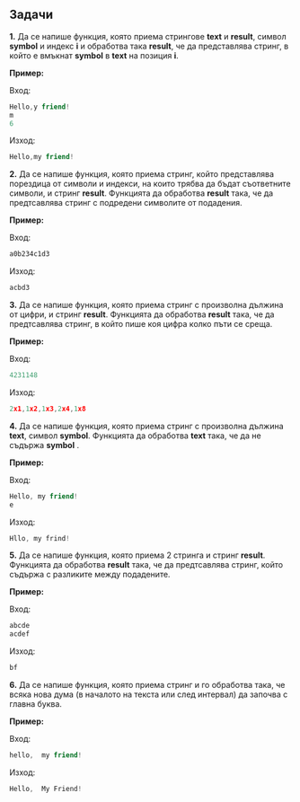 ﻿
## Задачи

**1.** Да се напише функция, която приема стрингове **text** и **result**, символ **symbol**  и индекс **i** и обработва така **result**, че да представлява стринг, в който е вмъкнат **symbol** в **text** на позиция **i**.

**Пример:**

Вход:
```c++
Hello,y friend!
m
6
```
Изход:
```c++
Hello,my friend!
```

**2.** Да се напише функция, която приема стринг, който представлява порездица от символи и индекси, на които трябва да бъдат съответните символи, и стринг **result**. Функцията да обработва **result** така, че да предтсавлява стринг с подредени символите от подадения.

**Пример:**

Вход:
```c++
a0b234c1d3
```

Изход:
```c++
acbd3
```

**3.** Да се напише функция, която приема стринг с произволна дължина от цифри, и стринг **result**. Функцията да обработва **result** така, че да предтсавлява стринг, в който пише коя цифра колко пъти се среща.

**Пример:**

Вход:
```c++
4231148
```
Изход:
```c++
2x1,1x2,1x3,2x4,1x8
```

**4.** Да се напише функция, която приема стринг с произволна дължина **text**, символ **symbol**. Функцията да обработва **text** така, че да не съдържа **symbol** .

**Пример:**

Вход:
```c++
Hello, my friend!
e
```
Изход:
```c++
Hllo, my frind!
```

**5.** Да се напише функция, която приема 2 стринга и стринг **result**. Функцията да обработва **result** така, че да предтсавлява стринг, който съдържа с разликите между подадените.

**Пример:**

Вход:
```c++
abcde
acdef
```

Изход:
```c++
bf
```
**6.** Да се напише функция, която приема стринг и го обработва така, че всяка нова дума (в началото на текста или след интервал) да започва с главна буква. 

**Пример:**

Вход:
```c++
hello,  my friend!
```
Изход:
```c++
Hello,  My Friend!
```
